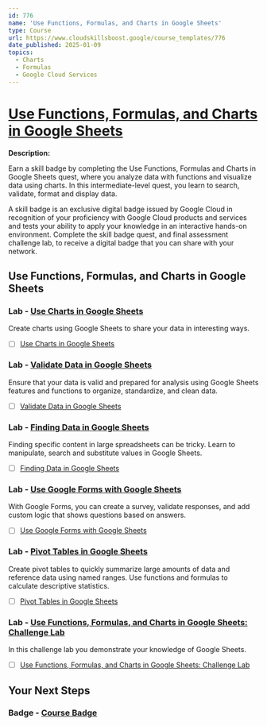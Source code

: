 ```yaml
---
id: 776
name: 'Use Functions, Formulas, and Charts in Google Sheets'
type: Course
url: https://www.cloudskillsboost.google/course_templates/776
date_published: 2025-01-09
topics:
  - Charts
  - Formulas
  - Google Cloud Services
---
```


# [Use Functions, Formulas, and Charts in Google Sheets](https://www.cloudskillsboost.google/course_templates/776)

**Description:**

Earn a skill badge by completing the Use Functions, Formulas and Charts in Google Sheets quest, where you analyze data with functions and visualize data using charts. In this intermediate-level quest, you learn to search, validate, format and display data.

A skill badge is an exclusive digital badge issued by Google Cloud in recognition of your proficiency with Google Cloud products and services and tests your ability to apply your knowledge in an interactive hands-on environment. Complete the skill badge quest, and final assessment challenge lab, to receive a digital badge that you can share with your network.

## Use Functions, Formulas, and Charts in Google Sheets

### Lab - [Use Charts in Google Sheets](https://www.cloudskillsboost.google/course_templates/776/labs/520264)

Create charts using Google Sheets to share your data in interesting ways.

* [ ] [Use Charts in Google Sheets](../labs/Use-Charts-in-Google-Sheets.md)

### Lab - [Validate Data in Google Sheets](https://www.cloudskillsboost.google/course_templates/776/labs/520265)

Ensure that your data is valid and prepared for analysis using Google Sheets features and functions to organize, standardize, and clean data.

* [ ] [Validate Data in Google Sheets](../labs/Validate-Data-in-Google-Sheets.md)

### Lab - [Finding Data in Google Sheets](https://www.cloudskillsboost.google/course_templates/776/labs/520266)

Finding specific content in large spreadsheets can be tricky. Learn to manipulate, search and substitute values in Google Sheets.

* [ ] [Finding Data in Google Sheets](../labs/Finding-Data-in-Google-Sheets.md)

### Lab - [Use Google Forms with Google Sheets](https://www.cloudskillsboost.google/course_templates/776/labs/520267)

With Google Forms, you can create a survey, validate responses, and add custom logic that shows questions based on answers.

* [ ] [Use Google Forms with Google Sheets](../labs/Use-Google-Forms-with-Google-Sheets.md)

### Lab - [Pivot Tables in Google Sheets](https://www.cloudskillsboost.google/course_templates/776/labs/520268)

Create pivot tables to quickly summarize large amounts of data and reference data using named ranges. Use functions and formulas to calculate descriptive statistics.

* [ ] [Pivot Tables in Google Sheets](../labs/Pivot-Tables-in-Google-Sheets.md)

### Lab - [Use Functions, Formulas, and Charts in Google Sheets: Challenge Lab](https://www.cloudskillsboost.google/course_templates/776/labs/520269)

In this challenge lab you demonstrate your knowledge of Google Sheets.

* [ ] [Use Functions, Formulas, and Charts in Google Sheets: Challenge Lab](../labs/Use-Functions-Formulas-and-Charts-in-Google-Sheets-Challenge-Lab.md)

## Your Next Steps

### Badge - [Course Badge](https://www.cloudskillsboost.google)
